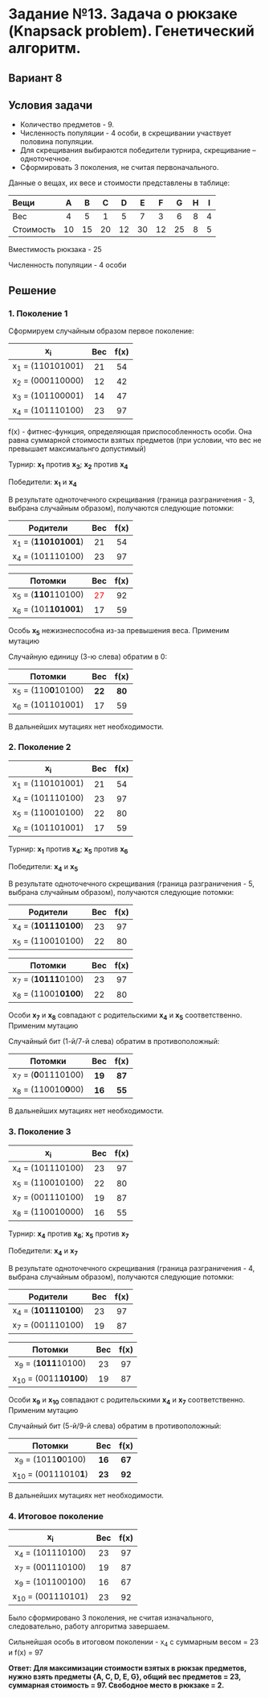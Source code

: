 # Задание №13. Задача о рюкзаке (Knapsack problem). Генетический алгоритм.
## Вариант 8
## Условия задачи
   - Количество предметов - 9.
   - Численность популяции - 4 особи, в скрещивании участвует половина популяции. 
   - Для скрещивания выбираются победители турнира, скрещивание – одноточечное.
   - Сформировать 3 поколения, не считая первоначального.

Данные о вещах, их весе и стоимости представлены в таблице:

| Вещи      | A  | B  | C  | D  | E  | F  | G  | H  | I  |
|:----------|:--:|:--:|:--:|:--:|:--:|:--:|:--:|:--:|:--:|
| Вес       | 4  | 5  | 1  | 5  | 7  | 3  | 6  | 8  | 4  |
| Стоимость | 10 | 15 | 20 | 12 | 30 | 12 | 25 | 8  | 5  |


Вместимость рюкзака - 25

Численность популяции - 4 особи

## Решение ##

### 1. Поколение 1 ###

Сформируем случайным образом первое поколение: 

|    x<sub>i</sub>          | Вес  | f(x) |
|:-------------------------:|:----:|:----:|
|x<sub>1</sub> = (110101001)|  21  |  54  |
|x<sub>2</sub> = (000110000)|  12  |  42  |
|x<sub>3</sub> = (101100001)|  14  |  47  |
|x<sub>4</sub> = (101110100)|  23  |  97  |

f(x) - фитнес-функция, определяющая приспособленность особи. Она равна суммарной стоимости взятых предметов (при условии, что вес не превышает максимальнго допустимый)

Турнир: **x<sub>1</sub>** против **x<sub>3</sub>**; **x<sub>2</sub>** против **x<sub>4</sub>**

Победители: **x<sub>1</sub>** и **x<sub>4</sub>**

В результате одноточечного скрещивания (граница разграничения - 3, выбрана случайным образом), получаются следующие потомки:

|    Родители                   | Вес  | f(x) |
|:-----------------------------:|:----:|:----:|
|x<sub>1</sub> = (**110101001**)|  21  |  54  |
|x<sub>4</sub> = (101110100)    |  23  |  97  |


|    Потомки                     | Вес  | f(x) |
|:------------------------------:|:----:|:----:|
|x<sub>5</sub> = (**110**110100) |  <span style="color:red">27</span>  |  92  |
|x<sub>6</sub> = (101**101001**) |  17  |  59  |

Особь **x<sub>5</sub>** нежизнеспособна из-за превышения веса. Применим мутацию

Случайную единицу (3-ю слева) обратим в 0:

|    Потомки                     | Вес  | f(x) |
|:------------------------------:|:----:|:----:|
|x<sub>5</sub> = (110**0**10100) |  **22**  |  **80**  |
|x<sub>6</sub> = (101101001) |  17  |  59  |

В дальнейших мутациях нет необходимости.

### 2. Поколение 2 ###

|    x<sub>i</sub>           | Вес  | f(x) |
|:--------------------------:|:----:|:----:|
|x<sub>1</sub> = (110101001) |  21  |  54  |
|x<sub>4</sub> = (101110100) |  23  |  97  |
|x<sub>5</sub> = (110010100) |  22  |  80  |
|x<sub>6</sub> = (101101001) |  17  |  59  |

Турнир: **x<sub>1</sub>** против **x<sub>4</sub>**; **x<sub>5</sub>** против **x<sub>6</sub>**

Победители: **x<sub>4</sub>** и **x<sub>5</sub>**

В результате одноточечного скрещивания (граница разграничения - 5, выбрана случайным образом), получаются следующие потомки:

|    Родители                   | Вес  | f(x) |
|:-----------------------------:|:----:|:----:|
|x<sub>4</sub> = (**101110100**)|  23  |  97  |
|x<sub>5</sub> = (110010100)    |  22  |  80  |

|    Потомки                     | Вес  | f(x) |
|:------------------------------:|:----:|:----:|
|x<sub>7</sub> = (**10111**0100) |  23  |  97  |
|x<sub>8</sub> = (11001**0100**) |  22  |  80  |

Особи **x<sub>7</sub>** и **x<sub>8</sub>** совпадают с родительскими **x<sub>4</sub>** и **x<sub>5</sub>** соответственно. Применим мутацию

Случайный бит (1-й/7-й слева) обратим в противоположный:

|    Потомки                     | Вес  | f(x) |
|:------------------------------:|:----:|:----:|
|x<sub>7</sub> = (**0**01110100) |  **19**  |  **87**  |
|x<sub>8</sub> = (110010**0**00)     |  **16**  |  **55**  |

В дальнейших мутациях нет необходимости.

### 3. Поколение 3 ###

|    x<sub>i</sub>           | Вес  | f(x) |
|:--------------------------:|:----:|:----:|
|x<sub>4</sub> = (101110100) |  23  |  97  |
|x<sub>5</sub> = (110010100) |  22  |  80  |
|x<sub>7</sub> = (001110100) |  19  |  87  |
|x<sub>8</sub> = (110010000) |  16  |  55  |

Турнир: **x<sub>4</sub>** против **x<sub>8</sub>**; **x<sub>5</sub>** против **x<sub>7</sub>**

Победители: **x<sub>4</sub>** и **x<sub>7</sub>**

В результате одноточечного скрещивания (граница разграничения - 4, выбрана случайным образом), получаются следующие потомки:

|    Родители                   | Вес  | f(x) |
|:-----------------------------:|:----:|:----:|
|x<sub>4</sub> = (**101110100**)|  23  |  97  |
|x<sub>7</sub> = (001110100)    |  19  |  87  |

|    Потомки                      | Вес  | f(x) |
|:-------------------------------:|:----:|:----:|
|x<sub>9</sub> = (**1011**10100)  |  23  |  97  |
|x<sub>10</sub> = (0011**10100**) |  19  |  87  |

Особи **x<sub>9</sub>** и **x<sub>10</sub>** совпадают с родительскими **x<sub>4</sub>** и **x<sub>7</sub>** соответственно. Применим мутацию

Случайный бит (5-й/9-й слева) обратим в противоположный:

|    Потомки                     | Вес  | f(x) |
|:------------------------------:|:----:|:----:|
|x<sub>9</sub> = (1011**0**0100) |  **16** |  **67**  |
|x<sub>10</sub> = (00111010**1**) |  **23**  |  **92**  |

В дальнейших мутациях нет необходимости.


### 4. Итоговое поколение ###

|    x<sub>i</sub>           | Вес  | f(x) |
|:--------------------------:|:----:|:----:|
|x<sub>4</sub> = (101110100) |  23  |  97  |
|x<sub>7</sub> = (001110100) |  19  |  87  |
|x<sub>9</sub> = (101100100) |  16  |  67  |
|x<sub>10</sub> = (001110101)|  23  |  92  |

Было сформировано 3 поколения, не считая изначального, следовательно, работу алгоритма завершаем.

Сильнейшая особь в итоговом поколении - x<sub>4</sub> с суммарным весом = 23 и f(x) = 97

**Ответ: Для максимизации стоимости взятых в рюкзак предметов, нужно взять предметы {A, C, D, E, G}, общий вес предметов = 23, суммарная стоимость = 97. Свободное место в рюкзаке = 2.**